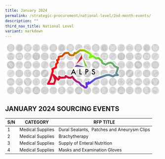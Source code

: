 ```yaml
---
title: January 2024
permalink: /strategic-procurement/national-level/2nd-month-events/
description: ""
third_nav_title: National Level
variant: markdown
---
```

![](/images/alps_sourcing_events_national_1920x640_clear.png)

## JANUARY 2024 SOURCING EVENTS

| S/N | CATEGORY | RFP TITLE |
| -------- |  -------- |  -------- |
| 1 | Medical Supplies | Dural Sealants,  Patches and Aneurysm Clips |
| 2 | Medical Supplies | Brachytherapy |
| 3 | Medical Supplies | Supply of Enteral Nutrition |
| 4 | Medical Supplies | Masks and Examination Gloves |

